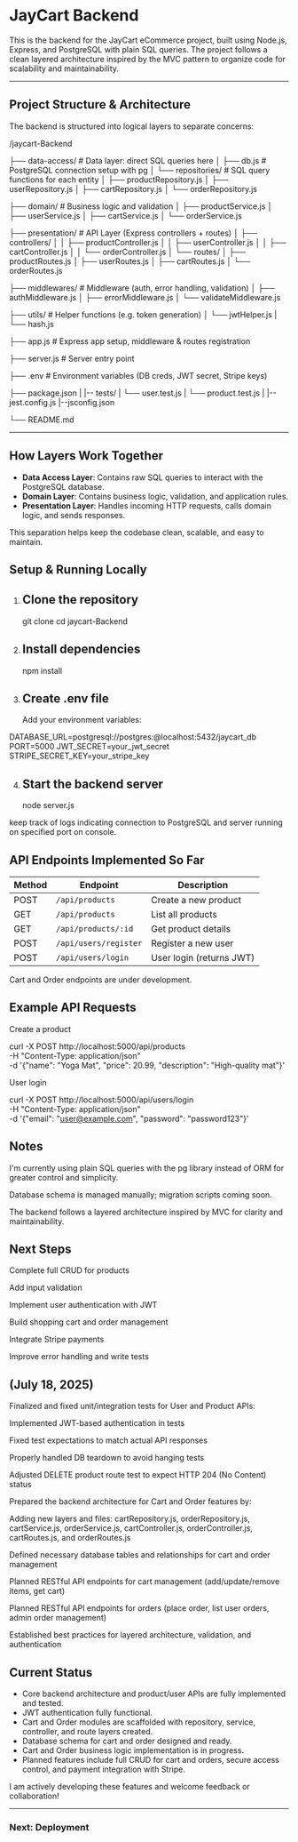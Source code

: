 # JayCart Backend

This is the backend for the JayCart eCommerce project, built using Node.js, Express, and PostgreSQL with plain SQL queries. The project follows a clean layered architecture inspired by the MVC pattern to organize code for scalability and maintainability.

---

## Project Structure & Architecture

The backend is structured into logical layers to separate concerns:

/jaycart-Backend

├── data-access/ # Data layer: direct SQL queries here
│ ├── db.js # PostgreSQL connection setup with pg
│ └── repositories/ # SQL query functions for each entity
│ ├── productRepository.js
│ ├── userRepository.js
│ ├── cartRepository.js
│ └── orderRepository.js

├── domain/ # Business logic and validation
│ ├── productService.js
│ ├── userService.js
│ ├── cartService.js
│ └── orderService.js

├── presentation/ # API Layer (Express controllers + routes)
│ ├── controllers/
│ │ ├── productController.js
│ │ ├── userController.js
│ │ ├── cartController.js
│ │ └── orderController.js
│ └── routes/
│ ├── productRoutes.js
│ ├── userRoutes.js
│ ├── cartRoutes.js
│ └── orderRoutes.js

├── middlewares/ # Middleware (auth, error handling, validation)
│ ├── authMiddleware.js
│ ├── errorMiddleware.js
│ └── validateMiddleware.js

├── utils/ # Helper functions (e.g. token generation)
│ └── jwtHelper.js
| └── hash.js

├── app.js # Express app setup, middleware & routes registration

├── server.js # Server entry point

├── .env # Environment variables (DB creds, JWT secret, Stripe keys)

├── package.json
|
|-- tests/
| └── user.test.js
| └── product.test.js
|
|--jest.config.js
|--jsconfig.json

└── README.md

---

## How Layers Work Together

- **Data Access Layer**: Contains raw SQL queries to interact with the PostgreSQL database.
- **Domain Layer**: Contains business logic, validation, and application rules.
- **Presentation Layer**: Handles incoming HTTP requests, calls domain logic, and sends responses.

This separation helps keep the codebase clean, scalable, and easy to maintain.

## Setup & Running Locally

1. ## Clone the repository

   git clone <your-repo-url>
   cd jaycart-Backend

2. ## Install dependencies

   npm install

3. ## Create .env file
   Add your environment variables:

DATABASE_URL=postgresql://postgres:<password>@localhost:5432/jaycart_db
PORT=5000
JWT_SECRET=your_jwt_secret
STRIPE_SECRET_KEY=your_stripe_key

4. ## Start the backend server
   node server.js

keep track of logs indicating connection to PostgreSQL and server running on specified port on console.

## API Endpoints Implemented So Far

| Method | Endpoint              | Description              |
| ------ | --------------------- | ------------------------ |
| POST   | `/api/products`       | Create a new product     |
| GET    | `/api/products`       | List all products        |
| GET    | `/api/products/:id`   | Get product details      |
| POST   | `/api/users/register` | Register a new user      |
| POST   | `/api/users/login`    | User login (returns JWT) |

Cart and Order endpoints are under development.

## Example API Requests

Create a product

curl -X POST http://localhost:5000/api/products \
 -H "Content-Type: application/json" \
 -d '{"name": "Yoga Mat", "price": 20.99, "description": "High-quality mat"}'

User login

curl -X POST http://localhost:5000/api/users/login \
 -H "Content-Type: application/json" \
 -d '{"email": "user@example.com", "password": "password123"}'

## Notes

I'm currently using plain SQL queries with the pg library instead of ORM for greater control and simplicity.

Database schema is managed manually; migration scripts coming soon.

The backend follows a layered architecture inspired by MVC for clarity and maintainability.

## Next Steps

Complete full CRUD for products

Add input validation

Implement user authentication with JWT

Build shopping cart and order management

Integrate Stripe payments

Improve error handling and write tests

## (July 18, 2025)

Finalized and fixed unit/integration tests for User and Product APIs:

Implemented JWT-based authentication in tests

Fixed test expectations to match actual API responses

Properly handled DB teardown to avoid hanging tests

Adjusted DELETE product route test to expect HTTP 204 (No Content) status

Prepared the backend architecture for Cart and Order features by:

Adding new layers and files: cartRepository.js, orderRepository.js, cartService.js, orderService.js, cartController.js, orderController.js, cartRoutes.js, and orderRoutes.js

Defined necessary database tables and relationships for cart and order management

Planned RESTful API endpoints for cart management (add/update/remove items, get cart)

Planned RESTful API endpoints for orders (place order, list user orders, admin order management)

Established best practices for layered architecture, validation, and authentication

## Current Status

- Core backend architecture and product/user APIs are fully implemented and tested.
- JWT authentication fully functional.
- Cart and Order modules are scaffolded with repository, service, controller, and route layers created.
- Database schema for cart and order designed and ready.
- Cart and Order business logic implementation is in progress.
- Planned features include full CRUD for cart and orders, secure access control, and payment integration with Stripe.

I am actively developing these features and welcome feedback or collaboration!

---

### Next: Deployment
